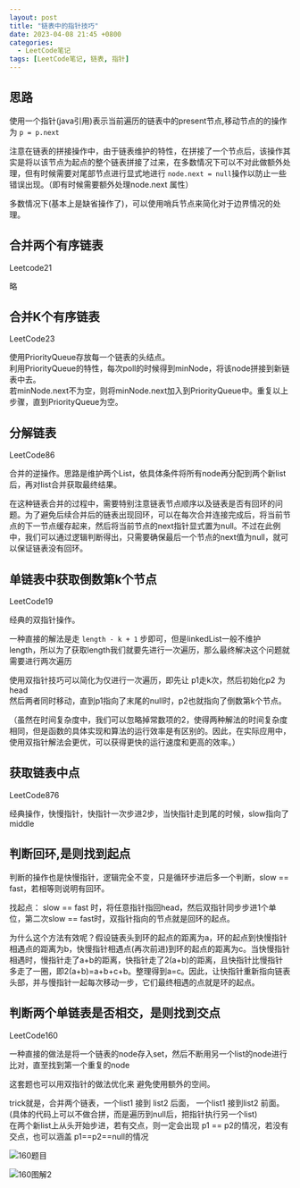 ```yaml
---
layout: post
title: "链表中的指针技巧"
date: 2023-04-08 21:45 +0800
categories:
  - LeetCode笔记
tags: [LeetCode笔记, 链表, 指针]
---
```

## 思路

使用一个指针(java引用)表示当前遍历的链表中的present节点,移动节点的的操作为 `p = p.next`

注意在链表的拼接操作中，由于链表维护的特性，在拼接了一个节点后，该操作其实是将以该节点为起点的整个链表拼接了过来，在多数情况下可以不对此做额外处理，但有时候需要对尾部节点进行显式地进行 `node.next = null`操作以防止一些错误出现。（即有时候需要额外处理node.next 属性）

多数情况下(基本上是缺省操作了)，可以使用哨兵节点来简化对于边界情况的处理。

## 合并两个有序链表

Leetcode21

略

## 合并K个有序链表

LeetCode23

使用PriorityQueue存放每一个链表的头结点。  
利用PriorityQueue的特性，每次poll的时候得到minNode，将该node拼接到新链表中去。  
若minNode.next不为空，则将minNode.next加入到PriorityQueue中。重复以上步骤，直到PriorityQueue为空。

## 分解链表

LeetCode86

合并的逆操作。思路是维护两个List，依具体条件将所有node再分配到两个新list后，再对list合并获取最终结果。

在这种链表合并的过程中，需要特别注意链表节点顺序以及链表是否有回环的问题。为了避免后续合并后的链表出现回环，可以在每次合并连接完成后，将当前节点的下一节点缓存起来，然后将当前节点的next指针显式置为null。不过在此例中，我们可以通过逻辑判断得出，只需要确保最后一个节点的next值为null，就可以保证链表没有回环。

## 单链表中获取倒数第k个节点

LeetCode19

经典的双指针操作。

一种直接的解法是走 `length - k + 1` 步即可，但是linkedList一般不维护length，所以为了获取length我们就要先进行一次遍历，那么最终解决这个问题就需要进行两次遍历

使用双指针技巧可以简化为仅进行一次遍历，即先让 p1走k次，然后初始化p2 为head  
然后两者同时移动，直到p1指向了末尾的null时，p2也就指向了倒数第k个节点。

（虽然在时间复杂度中，我们可以忽略掉常数项的2，使得两种解法的时间复杂度相同，但是函数的具体实现和算法的运行效率是有区别的。因此，在实际应用中，使用双指针解法会更优，可以获得更快的运行速度和更高的效率。）

## 获取链表中点

LeetCode876

经典操作，快慢指针，快指针一次步进2步，当快指针走到尾的时候，slow指向了middle

## 判断回环,是则找到起点

判断的操作也是快慢指针，逻辑完全不变，只是循环步进后多一个判断，slow == fast，若相等则说明有回环。

找起点： slow == fast 时，将任意指针指回head，然后双指针同步步进1个单位，第二次slow == fast时，双指针指向的节点就是回环的起点。

为什么这个方法有效呢？假设链表头到环的起点的距离为a，环的起点到快慢指针相遇点的距离为b，快慢指针相遇点(再次前进)到环的起点的距离为c。当快慢指针相遇时，慢指针走了a+b的距离，快指针走了2(a+b)的距离，且快指针比慢指针多走了一圈，即2(a+b)=a+b+c+b。整理得到a=c。因此，让快指针重新指向链表头部，并与慢指针一起每次移动一步，它们最终相遇的点就是环的起点。

## 判断两个单链表是否相交，是则找到交点

LeetCode160

一种直接的做法是将一个链表的node存入set，然后不断用另一个list的node进行比对，直至找到第一个重复的node

这套题也可以用双指针的做法优化来 避免使用额外的空间。

trick就是，合并两个链表，一个list1 接到 list2 后面， 一个list1 接到list2 前面。  
(具体的代码上可以不做合拼，而是遍历到null后，把指针执行另一个list)  
在两个新list上从头开始步进，若有交点，则一定会出现 p1 == p2的情况，若没有交点，也可以涵盖 p1==p2==null的情况

![160题目](https://cdn.staticaly.com/gh/TonyMarsh-Hub/image-hosting@master/Blog/LeetCode/160题目.2e8onuj1a0bo.webp)

![160图解2](https://cdn.staticaly.com/gh/TonyMarsh-Hub/image-hosting@master/Blog/LeetCode/160图解2.7gc0vw9znn40.webp)
